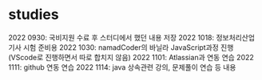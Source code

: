 # studies
2022 0930: 국비지원 수료 후 스터디에서 했던 내용 저장
2022 1018: 정보처리산업기사 시험 준비용
2022 1030: namadCoder의 바닐라 JavaScript과정 진행(VScode로 진행하면서 따로 합치지 않음) 
2022 1101: Atlassian과 연동 연습
2022 1111: github 연동 연습
2022 1114: java 상속관련 강의, 문제풀이 연습 등 내용
